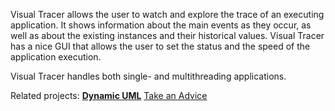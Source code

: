 Visual Tracer allows the user to watch and explore the trace of an executing application. It shows information about the main events as they occur, as well as about the existing instances and their historical values. Visual Tracer has a nice GUI that allows the user to set the status and the speed of the application execution.

Visual Tracer handles both single- and multithreading applications.

Related projects:
**[Dynamic UML](http://code.google.com/p/dynamic-uml/)** [Take an Advice](http://code.google.com/p/take-an-advice/)